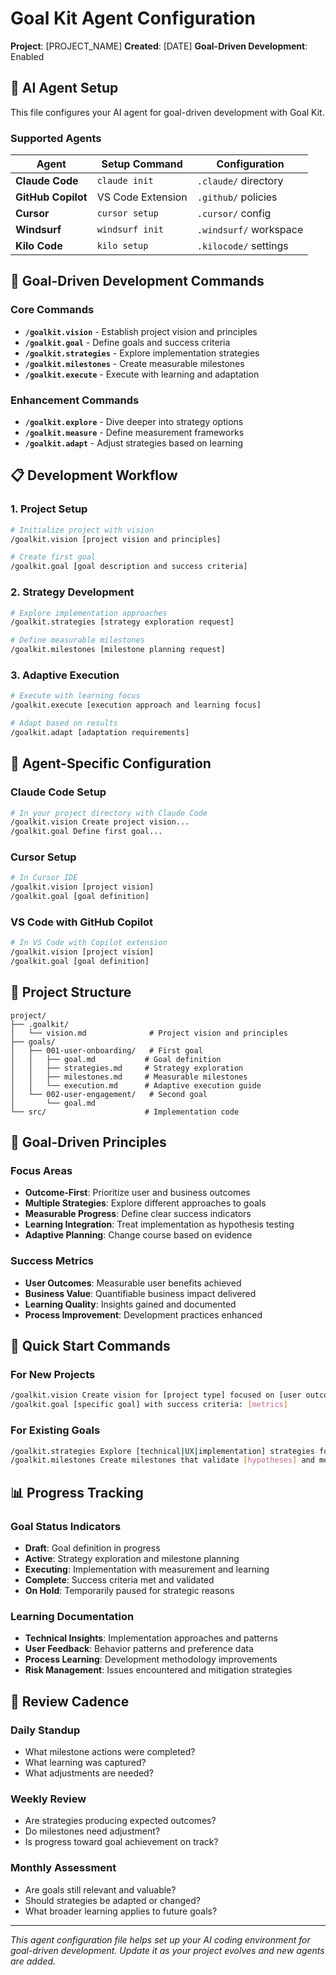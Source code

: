 # Goal Kit Agent Configuration

**Project**: [PROJECT_NAME]
**Created**: [DATE]
**Goal-Driven Development**: Enabled

## 🤖 AI Agent Setup

This file configures your AI agent for goal-driven development with Goal Kit.

### Supported Agents

| Agent | Setup Command | Configuration |
|-------|---------------|---------------|
| **Claude Code** | `claude init` | `.claude/` directory |
| **GitHub Copilot** | VS Code Extension | `.github/` policies |
| **Cursor** | `cursor setup` | `.cursor/` config |
| **Windsurf** | `windsurf init` | `.windsurf/` workspace |
| **Kilo Code** | `kilo setup` | `.kilocode/` settings |

## 🎯 Goal-Driven Development Commands

### Core Commands
- **`/goalkit.vision`** - Establish project vision and principles
- **`/goalkit.goal`** - Define goals and success criteria
- **`/goalkit.strategies`** - Explore implementation strategies
- **`/goalkit.milestones`** - Create measurable milestones
- **`/goalkit.execute`** - Execute with learning and adaptation

### Enhancement Commands
- **`/goalkit.explore`** - Dive deeper into strategy options
- **`/goalkit.measure`** - Define measurement frameworks
- **`/goalkit.adapt`** - Adjust strategies based on learning

## 📋 Development Workflow

### 1. Project Setup
```bash
# Initialize project with vision
/goalkit.vision [project vision and principles]

# Create first goal
/goalkit.goal [goal description and success criteria]
```

### 2. Strategy Development
```bash
# Explore implementation approaches
/goalkit.strategies [strategy exploration request]

# Define measurable milestones
/goalkit.milestones [milestone planning request]
```

### 3. Adaptive Execution
```bash
# Execute with learning focus
/goalkit.execute [execution approach and learning focus]

# Adapt based on results
/goalkit.adapt [adaptation requirements]
```

## 🔧 Agent-Specific Configuration

### Claude Code Setup
```bash
# In your project directory with Claude Code
/goalkit.vision Create project vision...
/goalkit.goal Define first goal...
```

### Cursor Setup
```bash
# In Cursor IDE
/goalkit.vision [project vision]
/goalkit.goal [goal definition]
```

### VS Code with GitHub Copilot
```bash
# In VS Code with Copilot extension
/goalkit.vision [project vision]
/goalkit.goal [goal definition]
```

## 📁 Project Structure

```
project/
├── .goalkit/
│   └── vision.md              # Project vision and principles
├── goals/
│   ├── 001-user-onboarding/   # First goal
│   │   ├── goal.md           # Goal definition
│   │   ├── strategies.md     # Strategy exploration
│   │   ├── milestones.md     # Measurable milestones
│   │   └── execution.md      # Adaptive execution guide
│   └── 002-user-engagement/   # Second goal
│       └── goal.md
└── src/                      # Implementation code
```

## 🎯 Goal-Driven Principles

### Focus Areas
- **Outcome-First**: Prioritize user and business outcomes
- **Multiple Strategies**: Explore different approaches to goals
- **Measurable Progress**: Define clear success indicators
- **Learning Integration**: Treat implementation as hypothesis testing
- **Adaptive Planning**: Change course based on evidence

### Success Metrics
- **User Outcomes**: Measurable user benefits achieved
- **Business Value**: Quantifiable business impact delivered
- **Learning Quality**: Insights gained and documented
- **Process Improvement**: Development practices enhanced

## 🚀 Quick Start Commands

### For New Projects
```bash
/goalkit.vision Create vision for [project type] focused on [user outcomes] with [business goals]
/goalkit.goal [specific goal] with success criteria: [metrics]
```

### For Existing Goals
```bash
/goalkit.strategies Explore [technical|UX|implementation] strategies for [goal]
/goalkit.milestones Create milestones that validate [hypotheses] and measure [outcomes]
```

## 📊 Progress Tracking

### Goal Status Indicators
- **Draft**: Goal definition in progress
- **Active**: Strategy exploration and milestone planning
- **Executing**: Implementation with measurement and learning
- **Complete**: Success criteria met and validated
- **On Hold**: Temporarily paused for strategic reasons

### Learning Documentation
- **Technical Insights**: Implementation approaches and patterns
- **User Feedback**: Behavior patterns and preference data
- **Process Learning**: Development methodology improvements
- **Risk Management**: Issues encountered and mitigation strategies

## 🔄 Review Cadence

### Daily Standup
- What milestone actions were completed?
- What learning was captured?
- What adjustments are needed?

### Weekly Review
- Are strategies producing expected outcomes?
- Do milestones need adjustment?
- Is progress toward goal achievement on track?

### Monthly Assessment
- Are goals still relevant and valuable?
- Should strategies be adapted or changed?
- What broader learning applies to future goals?

---

*This agent configuration file helps set up your AI coding environment for goal-driven development. Update it as your project evolves and new agents are added.*
